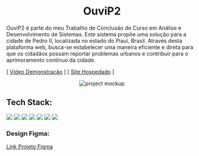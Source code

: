 <div align="center">
  <h1>OuviP2</h1>
</div>
OuviP2 é parte do meu Trabalho de Conclusão de Curso em Análise e Desenvolvimento de Sistemas. Este sistema propõe uma solução para a cidade de Pedro II, localizada no estado do Piauí, Brasil. Através desta plataforma web, busca-se estabelecer uma maneira eficiente e direta para que os cidadãos possam reportar problemas urbanos e contribuir para o aprimoramento contínuo da cidade.

<div align="center" style="display: flex;">
  
  [ [Video Demonstração](https://youtu.be/iXn_HvIqmXI) ]
  [ [Site Hospedado](https://ouvi-p2.vercell.app/) ]
  
</div>

<div align="center">
  <img src="https://i.ibb.co/HKkNkqw/Design-sem-nome.png" alt="project mockup"/>
</div>

## Tech Stack:
<div align="left">
 <p>
    <a>
      <img src="https://skillicons.dev/icons?i=html"/>
    </a>
    <a>
      <img src="https://skillicons.dev/icons?i=css"/>
    </a>
    <a>
      <img src="https://skillicons.dev/icons?i=ts"/>
    </a>
    <a>
      <img src="https://skillicons.dev/icons?i=angular"/>
    </a>
    <a>
     <img src="https://skillicons.dev/icons?i=php"/>
    </a>
    <a>
     <img src="https://skillicons.dev/icons?i=mysql"/>
    </a>
    <a>
     <img src="https://skillicons.dev/icons?i=figma"/>
    </a>
 </p>
</div>

### Design Figma:
[Link Projeto Figma](https://www.figma.com/file/SqFWhGEvQTtn323ruqUUVy/OuviP2?type=design&node-id=0%3A1&mode=design&t=UanjvKREeRSkuJLR-1)
